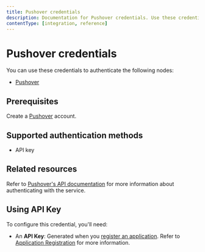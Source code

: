 ```yaml
---
title: Pushover credentials
description: Documentation for Pushover credentials. Use these credentials to authenticate Pushover in n8n, a workflow automation platform.
contentType: [integration, reference]
---
```


# Pushover credentials

You can use these credentials to authenticate the following nodes:

- [Pushover](/integrations/builtin/app-nodes/n8n-nodes-base.pushover.md)

## Prerequisites

Create a [Pushover](https://pushover.net) account.

## Supported authentication methods

- API key

## Related resources

Refer to [Pushover's API documentation](https://pushover.net/api) for more information about authenticating with the service.

## Using API Key

To configure this credential, you'll need:

- An **API Key**: Generated when you [register an application](https://pushover.net/apps/build). Refer to [Application Registration](https://pushover.net/api#registration) for more information.

